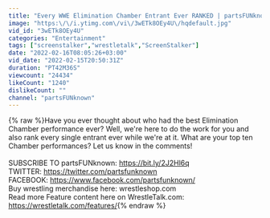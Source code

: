 ```yaml
---
title: "Every WWE Elimination Chamber Entrant Ever RANKED | partsFUNknown"
image: "https:\/\/i.ytimg.com\/vi\/3wETk8OEy4U\/hqdefault.jpg"
vid_id: "3wETk8OEy4U"
categories: "Entertainment"
tags: ["screenstalker","wrestletalk","ScreenStalker"]
date: "2022-02-16T08:05:26+03:00"
vid_date: "2022-02-15T20:50:31Z"
duration: "PT42M36S"
viewcount: "24434"
likeCount: "1240"
dislikeCount: ""
channel: "partsFUNknown"
---
```

{% raw %}Have you ever thought about who had the best Elimination Chamber performance ever? Well, we're here to do the work for you and also rank every single entrant ever while we're at it. What are your top ten Chamber performances? Let us know in the comments!<br /><br />SUBSCRIBE TO partsFUNknown: <a rel="nofollow" target="blank" href="https://bit.ly/2J2Hl6q">https://bit.ly/2J2Hl6q</a><br />TWITTER: <a rel="nofollow" target="blank" href="https://twitter.com/partsfunknown">https://twitter.com/partsfunknown</a><br />FACEBOOK: <a rel="nofollow" target="blank" href="https://www.facebook.com/partsfunknown/">https://www.facebook.com/partsfunknown/</a><br />Buy wrestling merchandise here: wrestleshop.com<br />Read more Feature content here on WrestleTalk.com: <a rel="nofollow" target="blank" href="https://wrestletalk.com/features/">https://wrestletalk.com/features/</a>{% endraw %}
